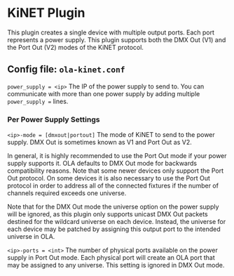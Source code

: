 KiNET Plugin
============

This plugin creates a single device with multiple output ports. Each port
represents a power supply. This plugin supports both the DMX Out (V1) and the
Port Out (V2) modes of the KiNET protocol.


## Config file: `ola-kinet.conf`

`power_supply = <ip>`
The IP of the power supply to send to. You can communicate with more than
one power supply by adding multiple `power_supply =` lines.

### Per Power Supply Settings

`<ip>-mode = [dmxout|portout]`
The mode of KiNET to send to the power supply. DMX Out is sometimes known as V1
and Port Out as V2.

In general, it is highly recommended to use the Port Out mode if your power
supply supports it. OLA defaults to DMX Out mode for backwards compatibility
reasons. Note that some newer devices only support the Port Out protocol. On
some devices it is also necessary to use the Port Out protocol in order to
address all of the connected fixtures if the number of channels required
exceeds one universe.

Note that for the DMX Out mode the universe option on the power supply will be
ignored, as this plugin only supports unicast DMX Out packets destined for the
wildcard universe on each device. Instead, the universe for each device may be
patched by assigning this output port to the intended universe in OLA.

`<ip>-ports = <int>`
The number of physical ports available on the power supply in Port Out mode.
Each physical port will create an OLA port that may be assigned to any
universe. This setting is ignored in DMX Out mode.
